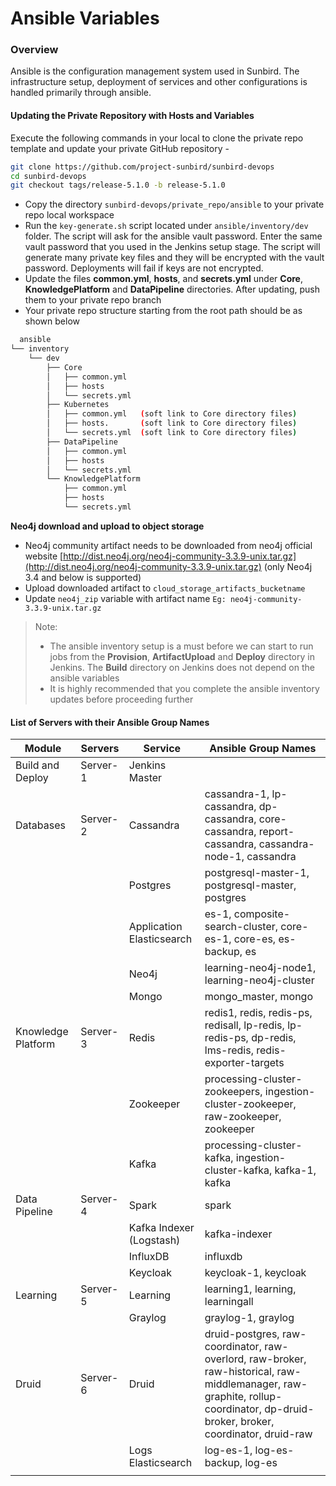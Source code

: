 # Ansible Variables

### Overview <a href="#overview" id="overview"></a>

Ansible is the configuration management system used in Sunbird. The infrastructure setup, deployment of services and other configurations is handled primarily through ansible.

#### Updating the Private Repository with Hosts and Variables <a href="#updating-the-private-repository-with-hosts-and-variables" id="updating-the-private-repository-with-hosts-and-variables"></a>

Execute the following commands in your local to clone the private repo template and update your private GitHub repository -

```bash
git clone https://github.com/project-sunbird/sunbird-devops
cd sunbird-devops
git checkout tags/release-5.1.0 -b release-5.1.0
```

* Copy the directory `sunbird-devops/private_repo/ansible` to your private repo local workspace
* Run the `key-generate.sh` script located under `ansible/inventory/dev` folder. The script will ask for the ansible vault password. Enter the same vault password that you used in the Jenkins setup stage. The script will generate many private key files and they will be encrypted with the vault password. Deployments will fail if keys are not encrypted.
* Update the files **common.yml**, **hosts**, and **secrets.yml** under **Core**, **KnowledgePlatform** and **DataPipeline** directories. After updating, push them to your private repo branch
* Your private repo structure starting from the root path should be as shown below

```bash
  ansible
└── inventory
    └── dev
        ├── Core
        │   ├── common.yml
        │   ├── hosts
        │   └── secrets.yml
        ├── Kubernetes
        │   ├── common.yml   (soft link to Core directory files)
        │   ├── hosts.       (soft link to Core directory files)
        │   └── secrets.yml  (soft link to Core directory files)
        ├── DataPipeline
        │   ├── common.yml
        │   ├── hosts
        │   └── secrets.yml
        └── KnowledgePlatform
            ├── common.yml
            ├── hosts
            └── secrets.yml
```

**Neo4j download and upload to object storage**

* Neo4j community artifact needs to be downloaded from neo4j official website [http://dist.neo4j.org/neo4j-community-3.3.9-unix.tar.gz](http://dist.neo4j.org/neo4j-community-3.3.9-unix.tar.gz) (only Neo4j 3.4 and below is supported)&#x20;
* Upload downloaded artifact to `cloud_storage_artifacts_bucketname`&#x20;
* Update `neo4j_zip` variable with artifact name `Eg: neo4j-community-3.3.9-unix.tar.gz`

> Note:
>
> * The ansible inventory setup is a must before we can start to run jobs from the **Provision**, **ArtifactUpload** and **Deploy** directory in Jenkins. The **Build** directory on Jenkins does not depend on the ansible variables
> * It is highly recommended that you complete the ansible inventory updates before proceeding further

#### List of Servers with their Ansible Group Names <a href="#list-of-servers-with-their-ansible-group-names" id="list-of-servers-with-their-ansible-group-names"></a>

| Module             | Servers  | Service                   | Ansible Group Names                                                                                                                                                             |
| ------------------ | -------- | ------------------------- | ------------------------------------------------------------------------------------------------------------------------------------------------------------------------------- |
| Build and Deploy   | Server-1 | Jenkins Master            |                                                                                                                                                                                 |
| Databases          | Server-2 | Cassandra                 | cassandra-1, lp-cassandra, dp-cassandra, core-cassandra, report-cassandra, cassandra-node-1, cassandra                                                                          |
|                    |          | Postgres                  | postgresql-master-1, postgresql-master, postgres                                                                                                                                |
|                    |          | Application Elasticsearch | es-1, composite-search-cluster, core-es-1, core-es, es-backup, es                                                                                                               |
|                    |          | Neo4j                     | learning-neo4j-node1, learning-neo4j-cluster                                                                                                                                    |
|                    |          | Mongo                     | mongo\_master, mongo                                                                                                                                                            |
| Knowledge Platform | Server-3 | Redis                     | redis1, redis, redis-ps, redisall, lp-redis, lp-redis-ps, dp-redis, lms-redis, redis-exporter-targets                                                                           |
|                    |          | Zookeeper                 | processing-cluster-zookeepers, ingestion-cluster-zookeeper, raw-zookeeper, zookeeper                                                                                            |
|                    |          | Kafka                     | processing-cluster-kafka, ingestion-cluster-kafka, kafka-1, kafka                                                                                                               |
| Data Pipeline      | Server-4 | Spark                     | spark                                                                                                                                                                           |
|                    |          | Kafka Indexer (Logstash)  | kafka-indexer                                                                                                                                                                   |
|                    |          | InfluxDB                  | influxdb                                                                                                                                                                        |
|                    |          | Keycloak                  | keycloak-1, keycloak                                                                                                                                                            |
| Learning           | Server-5 | Learning                  | learning1, learning, learningall                                                                                                                                                |
|                    |          | Graylog                   | graylog-1, graylog                                                                                                                                                              |
| Druid              | Server-6 | Druid                     | druid-postgres, raw-coordinator, raw-overlord, raw-broker, raw-historical, raw-middlemanager, raw-graphite, rollup-coordinator, dp-druid-broker, broker, coordinator, druid-raw |
|                    |          | Logs Elasticsearch        | log-es-1, log-es-backup, log-es                                                                                                                                                 |
|                    |          |                           |                                                                                                                                                                                 |

